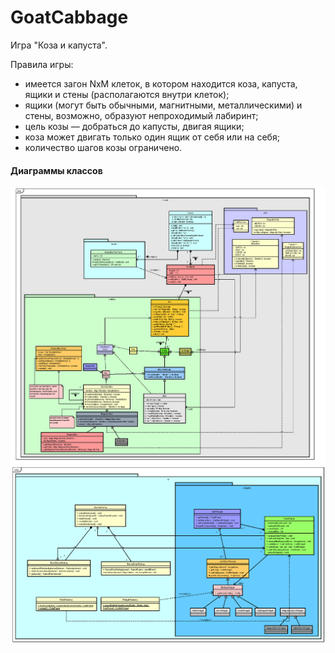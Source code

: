 # GoatCabbage

Игра "Коза и капуста".

Правила игры:

- имеется загон NxM клеток, в котором находится коза, капуста, ящики и стены (располагаются внутри клеток);
- ящики (могут быть обычными, магнитными, металлическими) и стены, возможно, образуют непроходимый лабиринт;
- цель козы — добраться до капусты, двигая ящики;
- коза может двигать только один ящик от себя или на себя;
- количество шагов козы ограничено.

#### Диаграммы классов
![Диаграмма классов вычислительной модели](uml/model_classes.png)
![Диаграмма классов представления](uml/view_classes.png)
